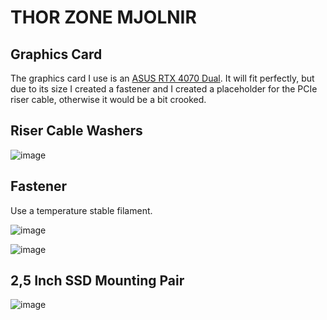 # THOR ZONE MJOLNIR

## Graphics Card

The graphics card I use is an [ASUS RTX 4070 Dual](https://www.asus.com/de/motherboards-components/graphics-cards/dual/dual-rtx4070-o12g/). It will fit perfectly, but due to its size I created a fastener and I created a placeholder for the PCIe riser cable, otherwise it would be a bit crooked.

## Riser Cable Washers

![image](https://github.com/user-attachments/assets/f50839a7-a4e7-40db-8297-0699313247d0)

## Fastener

Use a temperature stable filament.

![image](https://github.com/user-attachments/assets/9fc8fcda-4805-4163-8b36-6f175ee027f6)


![image](https://github.com/user-attachments/assets/be0bb4f6-f619-4d27-a60c-f1d28f3f3884)


## 2,5 Inch SSD Mounting Pair

![image](https://github.com/user-attachments/assets/daeedab6-2c22-41ef-b7b9-d5bc8c6c3273)
